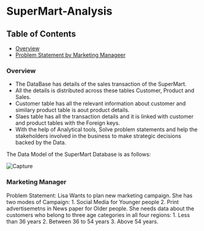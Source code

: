 # SuperMart-Analysis

## Table of Contents

  * [Overview](#overview)
  * [Problem Statement by Marketing Manageer](#marketing-manager)


### Overview

   * The DataBase has details of the sales transaction of the SuperMart.
   * All the details is distributed across these tables Customer, Product and Sales.
   * Customer table has all the relevant information about customer and similary product table is aout product details. 
   * Slaes table has all the transaction details and it is linked with customer and product tables with the Foreign keys.
   * With the help of Analytical tools, Solve problem statements and help the stakeholders involved in the business to make strategic decisions backed by the Data.
 
 The Data Model of the SuperMart Database is as follows:

![Capture](https://github.com/varma-prasad/SuperMart-Analysis/assets/108605375/b1585877-8dda-4817-bb56-dd8d77cd0ce0)

### Marketing Manager

Problem Statement:
        Lisa Wants to plan new marketing campaign. She has two modes of Campaign: 
        1. Social Media for Younger people
        2. Print advertisemetns in News paper for Older people.
     She needs data about the customers who belong to three age categories in all four regions:
        1. Less than 36 years
        2. Between 36 to 54 years
        3. Above 54 years.

 

   
   
 
